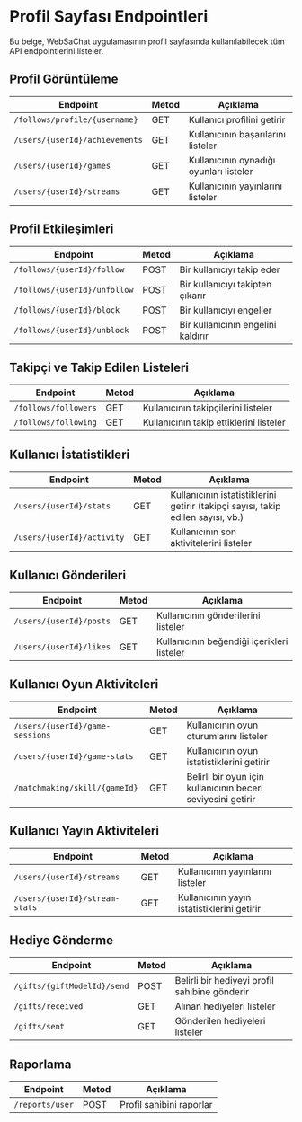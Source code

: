 # Profil Sayfası Endpointleri

Bu belge, WebSaChat uygulamasının profil sayfasında kullanılabilecek tüm API endpointlerini listeler.

## Profil Görüntüleme

| Endpoint | Metod | Açıklama |
|----------|-------|----------|
| `/follows/profile/{username}` | GET | Kullanıcı profilini getirir |
| `/users/{userId}/achievements` | GET | Kullanıcının başarılarını listeler |
| `/users/{userId}/games` | GET | Kullanıcının oynadığı oyunları listeler |
| `/users/{userId}/streams` | GET | Kullanıcının yayınlarını listeler |

## Profil Etkileşimleri

| Endpoint | Metod | Açıklama |
|----------|-------|----------|
| `/follows/{userId}/follow` | POST | Bir kullanıcıyı takip eder |
| `/follows/{userId}/unfollow` | POST | Bir kullanıcıyı takipten çıkarır |
| `/follows/{userId}/block` | POST | Bir kullanıcıyı engeller |
| `/follows/{userId}/unblock` | POST | Bir kullanıcının engelini kaldırır |

## Takipçi ve Takip Edilen Listeleri

| Endpoint | Metod | Açıklama |
|----------|-------|----------|
| `/follows/followers` | GET | Kullanıcının takipçilerini listeler |
| `/follows/following` | GET | Kullanıcının takip ettiklerini listeler |

## Kullanıcı İstatistikleri

| Endpoint | Metod | Açıklama |
|----------|-------|----------|
| `/users/{userId}/stats` | GET | Kullanıcının istatistiklerini getirir (takipçi sayısı, takip edilen sayısı, vb.) |
| `/users/{userId}/activity` | GET | Kullanıcının son aktivitelerini listeler |

## Kullanıcı Gönderileri

| Endpoint | Metod | Açıklama |
|----------|-------|----------|
| `/users/{userId}/posts` | GET | Kullanıcının gönderilerini listeler |
| `/users/{userId}/likes` | GET | Kullanıcının beğendiği içerikleri listeler |

## Kullanıcı Oyun Aktiviteleri

| Endpoint | Metod | Açıklama |
|----------|-------|----------|
| `/users/{userId}/game-sessions` | GET | Kullanıcının oyun oturumlarını listeler |
| `/users/{userId}/game-stats` | GET | Kullanıcının oyun istatistiklerini getirir |
| `/matchmaking/skill/{gameId}` | GET | Belirli bir oyun için kullanıcının beceri seviyesini getirir |

## Kullanıcı Yayın Aktiviteleri

| Endpoint | Metod | Açıklama |
|----------|-------|----------|
| `/users/{userId}/streams` | GET | Kullanıcının yayınlarını listeler |
| `/users/{userId}/stream-stats` | GET | Kullanıcının yayın istatistiklerini getirir |

## Hediye Gönderme

| Endpoint | Metod | Açıklama |
|----------|-------|----------|
| `/gifts/{giftModelId}/send` | POST | Belirli bir hediyeyi profil sahibine gönderir |
| `/gifts/received` | GET | Alınan hediyeleri listeler |
| `/gifts/sent` | GET | Gönderilen hediyeleri listeler |

## Raporlama

| Endpoint | Metod | Açıklama |
|----------|-------|----------|
| `/reports/user` | POST | Profil sahibini raporlar |